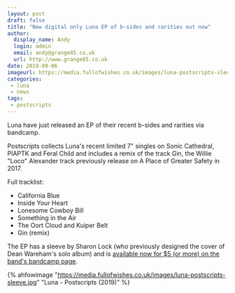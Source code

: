 ```yaml
---
layout: post
draft: false
title: "New digital only Luna EP of b-sides and rarities out now"
author:
  display_name: Andy
  login: admin
  email: andy@grange85.co.uk
  url: http://www.grange85.co.uk
date: 2019-09-06
imageurl: https://media.fullofwishes.co.uk/images/luna-postscripts-sleeve.jpg
categories:
 - luna
 - news
tags:
 - postscripts
---
```

Luna have just released an EP of their recent b-sides and rarities via bandcamp.

Postscripts collects Luna's recent limited 7" singles on Sonic Cathedral, PIAPTK and Feral Child and includes a remix of the track Gin, the Willie "Loco" Alexander track previously release on A Place of Greater Safety in 2017.

Full tracklist:

- California Blue
- Inside Your Heart
- Lonesome Cowboy Bill
- Something in the Air
- The Oort Cloud and Kuiper Belt
- Gin (remix)

The EP has a sleeve by Sharon Lock (who previously designed the cover of Dean Wareham's solo album) and is <a href="https://luna.bandcamp.com/album/postscripts">available now for $5 (or more) on the band's bandcamp page</a>.

{% ahfowimage "https://media.fullofwishes.co.uk/images/luna-postscripts-sleeve.jpg" "Luna - Postscripts (2019)" %}
